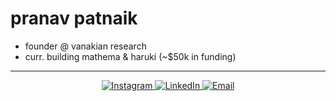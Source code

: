 # pranav patnaik
* founder @ vanakian research
* curr. building mathema & haruki (~$50k in funding)
---
<p align="center">
  <a href="https://instagram.com/pranavpatnaik_">
    <img src="https://img.shields.io/badge/Instagram-%23E4405F.svg?logo=Instagram&logoColor=white" alt="Instagram" style="border: none;">
  </a>
  <a href="https://linkedin.com/in/pranavpatnaik">
    <img src="https://img.shields.io/badge/LinkedIn-%230077B5.svg?logo=linkedin&logoColor=white" alt="LinkedIn" style="border: none;">
  </a>
  <a href="mailto:pranavsaipatnaik@gmail.com">
    <img src="https://img.shields.io/badge/Email-D14836?logo=gmail&logoColor=white" alt="Email" style="border: none;">
  </a>
</p>



